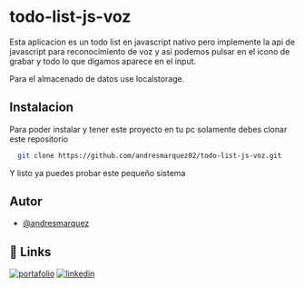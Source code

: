 
# todo-list-js-voz

Esta aplicacion es un todo list en javascript nativo pero
implemente la api de javascript para reconocimiento de voz 
y asi podemos pulsar en el icono de grabar y todo lo que digamos 
aparece en el input.

Para el almacenado de datos use localstorage.

## Instalacion

Para poder instalar y tener este proyecto en tu pc solamente debes clonar este repositorio

```bash
  git clone https://github.com/andresmarquez02/todo-list-js-voz.git
```
Y listo ya puedes probar este pequeño sistema


## Autor

- [@andresmarquez](https://www.github.com/andresmarquez02)

## 🔗 Links
[![portafolio](https://img.shields.io/badge/my_portfolio-000?style=for-the-badge&logo=ko-fi&logoColor=white)](https://andresmarquez02.github.io/andres/)
[![linkedin](https://img.shields.io/badge/linkedin-0A66C2?style=for-the-badge&logo=linkedin&logoColor=white)](https://www.linkedin.com/in/andres-marquez-02/)
